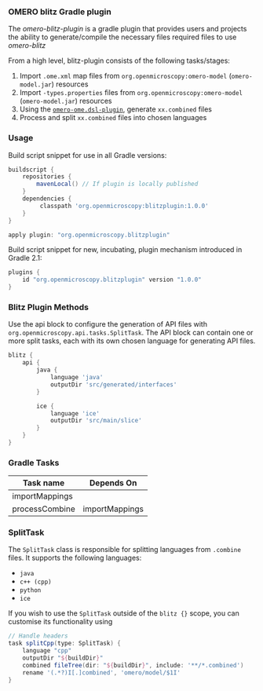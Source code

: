 ### OMERO blitz Gradle plugin

The _omero-blitz-plugin_ is a gradle plugin that provides users and projects the ability to generate/compile the necessary files
required files to use _omero-blitz_

From a high level, blitz-plugin consists of the following tasks/stages:

1. Import `.ome.xml` map files from `org.openmicroscopy:omero-model` (`omero-model.jar`) resources
2. Import `-types.properties` files from `org.openmicroscopy:omero-model` (`omero-model.jar`) resources
3. Using the [`omero-ome.dsl-plugin`](https://gitlab.com/openmicroscopy/incubator/omero-ome.dsl), generate `xx.combined` files
4. Process and split `xx.combined` files into chosen languages

### Usage

Build script snippet for use in all Gradle versions:

```groovy
buildscript {
    repositories {
        mavenLocal() // If plugin is locally published
    }
    dependencies {
         classpath 'org.openmicroscopy:blitzplugin:1.0.0'
    }
}

apply plugin: "org.openmicroscopy.blitzplugin"
```

Build script snippet for new, incubating, plugin mechanism introduced in Gradle 2.1:

```groovy
plugins {
    id "org.openmicroscopy.blitzplugin" version "1.0.0"
}
```

### Blitz Plugin Methods

Use the api block to configure the generation of API files with `org.openmicroscopy.api.tasks.SplitTask`. 
The API block can contain one or more split tasks, each with its own chosen language for generating API files. 

```groovy
blitz {
    api {
        java {
            language 'java'
            outputDir 'src/generated/interfaces'
        }

        ice {
            language 'ice'
            outputDir 'src/main/slice'
        }
    }
}
```

### Gradle Tasks

| Task name      | Depends On     |
| -------------- | -------------- |
| importMappings |                |
| processCombine | importMappings |

### SplitTask

The `SplitTask` class is responsible for splitting languages from `.combine` files.
It supports the following languages:
* `java`
* `c++ (cpp)`
* `python`
* `ice`

If you wish to use the `SplitTask` outside of the `blitz {}` scope, you can customise
its functionality using

```groovy
// Handle headers
task splitCpp(type: SplitTask) {
    language "cpp"
    outputDir "${buildDir}"
    combined fileTree(dir: "${buildDir}", include: '**/*.combined')
    rename '(.*?)I[.]combined', 'omero/model/$1I'
}
```